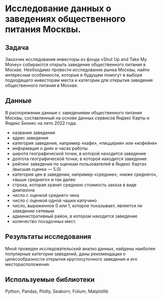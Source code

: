 # Исследование данных o заведениях общественного питания Москвы.

## Задача
  
Заказчик исследования инвесторы из фонда «Shut Up and Take My Money» собираются открыть заведение общественного питания в Москве. Необходимо провести исследование рынка Москвы, найти интересные особенности, которые в будущем помогут в выборе подходящего инвесторам места и категории для открытия заведения общественного питания в Москве.
## Данные
В  распоряжении данные с заведениями общественного питания Москвы, составленный на основе данных сервисов Яндекс Карты и Яндекс Бизнес на лето 2022 года.
- название заведения
- адрес заведения
- категория заведения, например «кафе», «пиццерия» или «кофейня»
- информация о днях и часах работы
- широта географической точки, в которой находится заведение
- долгота географической точки, в которой находится заведение
- рейтинг заведения по оценкам пользователей в Яндекс Картах (высшая оценка — 5.0)
- категория цен в заведении, например «средние», «ниже среднего», «выше среднего» и так далее
- строка, которая хранит среднюю стоимость заказа в виде диапазона
- число с оценкой среднего чека
- число с оценкой одной чашки капучино
- число, выраженное 0 или 1, которое показывает, является ли заведение сетевым
- административный район, в котором находится заведение
- количество посадочных мест.

## Результаты исследования
Мной проведен исследовательский анализ данных, найдены наиболее популярные категории заведений, даны рекомендации о целесообразности открытия круглосуточного заведения и его месторасположения. 

## Используемые библиотеки
Python, Pandas, Plotly, Seaborn, Folium, Matplotlib

